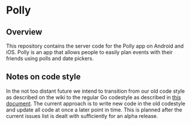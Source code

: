 # Polly

## Overview
This repository contains the server code for the Polly app on Android and iOS. Polly is an app that allows people to easily plan events with their friends using polls and date pickers.

## Notes on code style
In the not too distant future we intend to transition from our old code style as described on the wiki to the regular Go codestyle as described in [this document](https://golang.org/doc/effective_go.html). The current approach is to write new code in the old codestyle and update all code at once a later point in time. This is planned after the current issues list is dealt with sufficiently for an alpha release.
